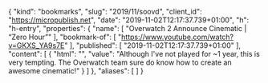{
  "kind": "bookmarks",
  "slug": "2019/11/soovd",
  "client_id": "https://micropublish.net",
  "date": "2019-11-02T12:17:37.739+01:00",
  "h": "h-entry",
  "properties": {
    "name": [
      "Overwatch 2 Announce Cinematic | “Zero Hour”"
    ],
    "bookmark-of": [
      "https://www.youtube.com/watch?v=GKXS_YA9s7E"
    ],
    "published": [
      "2019-11-02T12:17:37.739+01:00"
    ],
    "content": [
      {
        "html": "",
        "value": "Although I've not played for ~1 year, this is very tempting. The Overwatch team sure do know how to create an awesome cinematic!"
      }
    ]
  },
  "aliases": [
  ]
}
